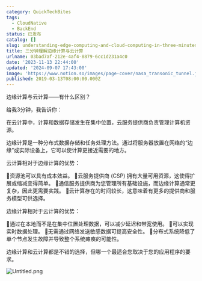 ```yaml
---
category: QuickTechBites
tags:
  - CloudNative
  - BackEnd
status: 已发布
catalog: []
slug: understanding-edge-computing-and-cloud-computing-in-three-minutes
title: 三分钟理解边缘计算与云计算
urlname: 03bad7af-212e-4af4-8879-6cc1d231a4c0
date: '2023-11-13 22:44:00'
updated: '2024-09-07 17:43:00'
image: 'https://www.notion.so/images/page-cover/nasa_transonic_tunnel.jpg'
published: 2019-03-13T08:00:00.000Z
---
```


边缘计算与云计算——有什么区别？


给我3分钟，我告诉你：


在云计算中，计算和数据存储发生在集中位置，云服务提供商负责管理计算机资源。


边缘计算是一种分布式数据存储和任务处理方法。通过将服务器放置在网络的“边缘”或实际设备上，它可以使计算更接近需要的地方。


云计算相对于边缘计算的优势：


🔹资源池可以具有成本效益。
🔹云服务提供商 (CSP) 拥有大量可用资源，这使得扩展或缩减变得简单。
🔹通信服务提供商为您管理所有基础设施，而边缘计算通常更复杂，因此更需要实践。
🔹云计算存在的时间较长，这意味着有更多的提供商和服务模型可供选择。


边缘计算相对于云计算的优势：


🔸通过在本地而不是在集中位置处理数据，可以减少延迟和带宽使用。
🔸可以实现实时数据处理。
🔸无需通过网络发送敏感数据可提高安全性。
🔸分布式系统降低了单个节点发生故障并导致整个系统瘫痪的可能性。


边缘计算和云计算都是不错的选择，但哪一个最适合您取决于您的应用程序的要求。


![Untitled.png](https://prod-files-secure.s3.us-west-2.amazonaws.com/5d24fe63-e567-4804-86f9-9fdc62e13082/13581d9b-f241-4af1-9995-cb87504adaf1/Untitled.png?X-Amz-Algorithm=AWS4-HMAC-SHA256&X-Amz-Content-Sha256=UNSIGNED-PAYLOAD&X-Amz-Credential=ASIAZI2LB466RXXHOTJ2%2F20250214%2Fus-west-2%2Fs3%2Faws4_request&X-Amz-Date=20250214T053711Z&X-Amz-Expires=3600&X-Amz-Security-Token=IQoJb3JpZ2luX2VjEP7%2F%2F%2F%2F%2F%2F%2F%2F%2F%2FwEaCXVzLXdlc3QtMiJIMEYCIQD6hGwY28rmm2lmtb1eqm1Tykl8m9YIEjH1n0gtPfCt3AIhAN%2BoqHjw4s4YU4DINGOhR6uHV2g5uZMmvw2KD84SfvPyKv8DCCcQABoMNjM3NDIzMTgzODA1IgxrkPuWTb3h4DqWTHUq3AODICmpfcXCfebppCydLldBnM4rJxDTrkuTGSmT6pxdRRNa0PpBAbZAoHy6YJiwQMKQzqSof4ucxcwkBYpbw%2BYH62buzKhl%2F5YnFufay%2BdvceUqIrBStLoLPrMLfiZuO19HYTzXa2VmjfVVomJIU0YJSycmbjcxP1yvj50unjICg0tK9gGfHxaj5XcJKcTqRC%2F%2FK%2FhfC9Qoq9B7QdKeTpxtQDfDhRRawm9ApeX8r%2FHaTFaoDWoHjh24c1Ekc56pejHdopBBLe%2F9KxtX%2BCte4xYibn%2FY8%2BCxfk6toKiLtjvQCIbc8IMdWcAJIqKTsFka2bacIxfQflMmnTLzIwDDWMS20PP22B6byiimQj%2FGloS2z3ccgg1j9WnVAJdaGvz%2FpxhZdn9TDrKsyY47mWVG0ykoXgEJt0L600yM2wEcF8rWdWLnbyc1neE51Ib%2FCsLgksA5dP7qnHRiaZOkVRH2eDw%2FfJ%2FDr8%2Fqt5u3hKQp7krciRojOtxUQY7FhUrbzj7Tv%2B57x1KDm065Ledl9tsRqDcJpjM4%2FmKyE%2Fvm%2BAktqsqGeUfzcIOh8OWdmss4ptk%2BoHlSaFXOYUKXhOQMRs0gR1w%2FEWa8XVg7IGyXj5UhWFxESuVyb7eajWLeJayvGDCEqru9BjqkARwjfTGx8K18eWYd6EIIuvvwijAIChOFSM4ISUtNl5gyfDoC0UgNl7W2jbl2%2FfNEzpppP8V7Bqs3YHX%2Fv2e2ZauF45QzcWnH73J53K7ju0Dnl9Jg2UjvqdHY6XPbR6w5N6NBLHv2kb4xJ7WQScYOnnUzZmcWbpGR0ZzOIodE%2FLe16poLs%2FigztgpPFmHEU8%2Fex2SjxgxlFdTNX0eYkSgAwIeRFbS&X-Amz-Signature=3565533a4fbe1723586f06fdb7cb583222af7b5f6dc20fd9eccbe402de3aad0d&X-Amz-SignedHeaders=host&x-id=GetObject)

